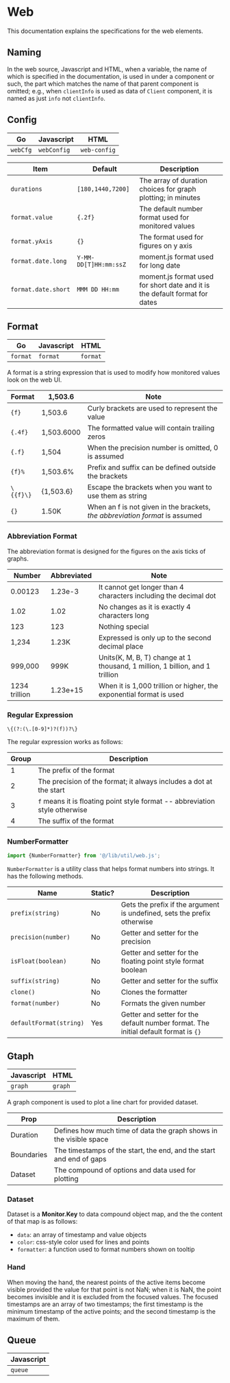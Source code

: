 # Web

This documentation explains the specifications for the web elements.

## Naming

In the web source, Javascript and HTML, when a variable, the name of which is specified in the documentation, is used in under a component or such, the part which matches the name of that parent component is omitted; e.g., when `clientInfo` is used as data of `Client` component, it is named as just `info` not `clientInfo`.

## Config

|Go|Javascript|HTML|
|-|-|-|
|`webCfg`|`webConfig`|`web-config`|

|Item|Default|Description|
|-|-|-|
|`durations`|`[180,1440,7200]`|The array of duration choices for graph plotting; in minutes|
|`format.value`|`{.2f}`|The default number format used for monitored values|
|`format.yAxis`|`{}`|The format used for figures on y axis|
|`format.date.long`|`Y-MM-DD[T]HH:mm:ssZ`|moment.js format used for long date|
|`format.date.short`|`MMM DD HH:mm`|moment.js format used for short date and it is the default format for dates|


## Format

|Go|Javascript|HTML|
|-|-|-|
|`format`|`format`|`format`|

A format is a string expression that is used to modify how monitored values look on the web UI.

|Format|1,503.6|Note|
|-|-|-|
|`{f}`|1,503.6|Curly brackets are used to represent the value|
|`{.4f}`|1,503.6000|The formatted value will contain trailing zeros|
|`{.f}`|1,504|When the precision number is omitted, 0 is assumed|
|`{f}%`|1,503.6%|Prefix and suffix can be defined outside the brackets|
|`\{{f}\}`|{1,503.6}|Escape the brackets when you want to use them as string|
|`{}`|1.50K|When an f is not given in the brackets, *the abbreviation format* is assumed|

### Abbreviation Format

The abbreviation format is designed for the figures on the axis ticks of graphs.

|Number|Abbreviated|Note|
|-|-|-|
|0.00123|1.23e-3|It cannot get longer than 4 characters including the decimal dot|
|1.02|1.02|No changes as it is exactly 4 characters long|
|123|123|Nothing special|
|1,234|1.23K|Expressed is only up to the second decimal place|
|999,000|999K|Units(K, M, B, T) change at 1 thousand, 1 million, 1 billion, and 1 trillion|
|1234 trillion|1.23e+15|When it is 1,000 trillion or higher, the exponential format is used|

### Regular Expression

```regexp
\{(?:(\.[0-9]*)?(f))?\}
```

The regular expression works as follows:

|Group|Description|
|-|-|
|1|The prefix of the format|
|2|The precision of the format; it always includes a dot at the start|
|3|`f` means it is floating point style format -- abbreviation style otherwise|
|4|The suffix of the format|

### NumberFormatter

```js
import {NumberFormatter} from '@/lib/util/web.js';
```

`NumberFormatter` is a utility class that helps format numbers into strings. It has the following methods.

|Name|Static?|Description|
|-|-|-|
|`prefix(string)`|No|Gets the prefix if the argument is undefined, sets the prefix otherwise|
|`precision(number)`|No|Getter and setter for the precision|
|`isFloat(boolean)`|No|Getter and setter for the floating point style format boolean|
|`suffix(string)`|No|Getter and setter for the suffix|
|`clone()`|No|Clones the formatter|
|`format(number)`|No|Formats the given number|
|`defaultFormat(string)`|Yes|Getter and setter for the default number format. The initial default format is `{}`|


## Gtaph

|Javascript|HTML|
|-|-|
|`graph`|`graph`|

A graph component is used to plot a line chart for provided dataset.

|Prop|Description|
|-|-|
|Duration|Defines how much time of data the graph shows in the visible space|
|Boundaries|The timestamps of the start, the end, and the start and end of gaps|
|Dataset|The compound of options and data used for plotting|

### Dataset

Dataset is a **Monitor.Key** to data compound object map, and the the content of that map is as follows:

* `data`: an array of timestamp and value objects
* `color`: css-style color used for lines and points
* `formatter`: a function used to format numbers shown on tooltip


### Hand

When moving the hand, the nearest points of the active items become visible provided the value for that point is not NaN; when it is NaN, the point becomes invisible and it is excluded from the focused values. The focused timestamps are an array of two timestamps; the first timestamp is the minimum timestamp of the active points; and the second timestamp is the maximum of them.


## Queue

|Javascript|
|-|
|`queue`|
